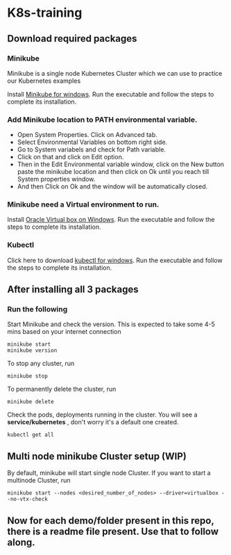 # K8s-training

## Download required packages

### Minikube
Minikube is a single node Kubernetes Cluster which we can use to practice our Kubernetes examples


Install [Minikube for windows](https://storage.googleapis.com/minikube/releases/latest/minikube-installer.exe). Run the executable and follow the steps to complete its installation.

### Add Minikube location to PATH environmental variable.

* Open System Properties. Click on Advanced tab.
* Select Environmental Variables on bottom right side.
* Go to System variabels and check for Path variable.
* Click on that and click on Edit option.
* Then in the Edit Environmental variable window, click on the New button paste the minikube location and then click on Ok until you reach till System properties window.
* And then Click on Ok and the window will be automatically closed.



### Minikube need a Virtual environment to run.
Install [Oracle Virtual box on Windows](https://download.virtualbox.org/virtualbox/6.1.38/VirtualBox-6.1.38-153438-Win.exe). Run the executable and follow the steps to complete its installation.

### Kubectl

Click here to download [kubectl for windows](https://dl.k8s.io/release/v1.25.0/bin/windows/amd64/kubectl.exe). Run the executable and follow the steps to complete its installation.


## After installing all 3 packages

### Run the following
Start Minikube and check the version. This is expected to take some 4-5 mins based on your internet connection
```
minikube start
minikube version
```


To stop any cluster, run
```
minikube stop
```

To permanently delete the cluster, run
```
minikube delete
```

Check the pods, deployments running in the cluster. You will see a **service/kubernetes** , don't worry it's a default  one created.
```
kubectl get all
```


## Multi node minikube Cluster setup (WIP)

By default, minikube will start single node Cluster. If you want to start a multinode Cluster, run

```
minikube start --nodes <desired_number_of_nodes> --driver=virtualbox --no-vtx-check
```

## Now for each demo/folder present in this repo, there is a readme file present. Use that to follow along.
